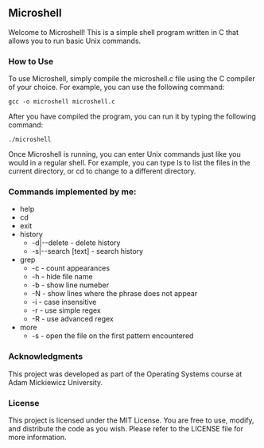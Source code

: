## Microshell
Welcome to Microshell! This is a simple shell program written in C that allows you to run basic Unix commands.

### How to Use
To use Microshell, simply compile the microshell.c file using the C compiler of your choice. For example, you can use the following command:

```
gcc -o microshell microshell.c
```
After you have compiled the program, you can run it by typing the following command:
```
./microshell
```

Once Microshell is running, you can enter Unix commands just like you would in a regular shell. For example, you can type ls to list the files in the current directory, or cd to change to a different directory.

### Commands implemented by me:
* help
* cd
* exit
* history
    * -d|--delete - delete history
    * -s|--search [text] - search history 
* grep
    * -c - count appearances 
    * -h - hide file name
    * -b - show line numeber
    * -N - show lines where the phrase does not appear
    * -i - case insensitive
    * -r - use simple regex
    * -R - use advanced regex
* more
    * -s - open the file on the first pattern encountered

### Acknowledgments
This project was developed as part of the Operating Systems course at Adam Mickiewicz University.

### License
This project is licensed under the MIT License. You are free to use, modify, and distribute the code as you wish. Please refer to the LICENSE file for more information.
